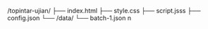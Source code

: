 /topintar-ujian/
├── index.html
├── style.css
├── script.jsss
├── config.json
└── /data/
    └── batch-1.json
n
